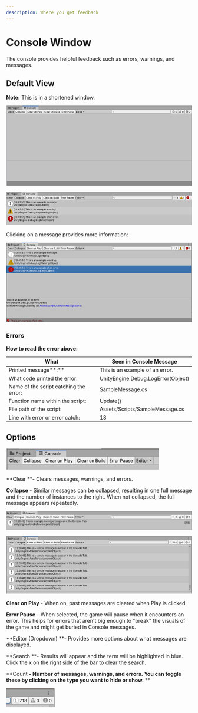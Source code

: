 ```yaml
---
description: Where you get feedback
---
```


# Console Window

The console provides helpful feedback such as errors, warnings, and messages.

## Default View

**Note:** This is in a shortened window.

![A clear console](<../../.gitbook/assets/image (60).png>)

![Console showing how each type of console message or "log" appears.](<../../.gitbook/assets/image (61).png>)

Clicking on a message provides more information:

![Console with detailed information](<../../.gitbook/assets/image (62).png>)

### **Errors**

**How to read the error above:**

| What                                   | Seen in Console Message            |
| -------------------------------------- | ---------------------------------- |
| Printed message**:**                   | This is an example of an error.    |
| What code printed the error:           | UnityEngine.Debug.LogError(Object) |
| Name of the script catching the error: | SampleMessage.cs                   |
| Function name within the script:       | Update()                           |
| File path of the script:               | Assets/Scripts/SampleMessage.cs    |
| Line with error or error catch:        | 18                                 |

## Options

![](<../../.gitbook/assets/image (63).png>)

**Clear **- Clears messages, warnings, and errors.

**Collapse** - Similar messages can be collapsed, resulting in one full message and the number of instances to the right. When not collapsed, the full message appears repeatedly.

![Collapse is turned on](<../../.gitbook/assets/image (64).png>)

![Collapse is turned off](<../../.gitbook/assets/image (65).png>)

**Clear on Play** - When on, past messages are cleared when Play is clicked

**Error Pause** - When selected, the game will pause when it encounters an error. This helps for errors that aren't big enough to "break" the visuals of the game and might get buried in Console messages.

**Editor (Dropdown) **- Provides more options about what messages are displayed.

**Search **- Results will appear and the term will be highlighted in blue. Click the x on the right side of the bar to clear the search.

**Count **- Number of messages, warnings, and errors. You can toggle these by clicking on the type you want to hide or show.** **

![](<../../.gitbook/assets/image (66).png>)
